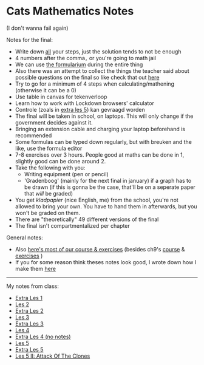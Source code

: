 # Cats Mathematics Notes

(I don't wanna fail again)

Notes for the final:

- Write down <u>all</u> your steps, just the solution tends to not be enough
- 4 numbers after the comma`,` or you're going to math jail
- We can use [the formularium](https://canvas.kdg.be/courses/29944/files/2211721?module_item_id=504258) during the entire thing
- Also there was an attempt to collect the things the teacher said about possible questions on the final so like check that out [here](examenvragen/)
- Try to go for a minimum of 4 steps when calculating/mathening (otherwise it can be a 0)
- Use table in canvas for tekenverloop
- Learn how to work with Lockdown browsers' calculator
- Controle (zoals in [extra les 5](les-5-extra)) kan gevraagd worden
- The final will be taken in school, on laptops. This will only change if the government decides against it.
- Bringing an extension cable and charging your laptop beforehand is recommended
- Some formulas can be typed down regularly, but with breuken and the like, use the formula editor
- 7-8 exercises over 3 hours. People good at maths can be done in 1, slightly good can be done around 2.
- Take the following with you:
    - Writing equipment (pen or pencil)
    - 'Gradenboog' (mainly for the next final in january) if a graph has to be drawn (if this is gonna be the case, that'll be on a seperate paper that *will* be graded)
- You get *kladpapier* (nice English, me) from the school, you're not allowed to bring your own. You have to hand them in afterwards, but you won't be graded on them.
- There are "theoretically" 49 different versions of the final
- The final isn't compartmentalized per chapter

General notes:

- Also [here's most of our course & exercises](https://canvas.kdg.be/courses/29944/files/2211970?module_item_id=504417) (besides ch9's [course](https://canvas.kdg.be/courses/29944/files/2211716?module_item_id=504262) & [exercises](https://canvas.kdg.be/courses/29944/files/2211735?module_item_id=504261) )
- If you for some reason think theses notes look good, I wrote down how I make them [here](https://github.com/Denperidge-School/mathematics-notes#readme)

---

My notes from class:
- [Extra Les 1](les-1-extra)
- [Les 2](les-2)
- [Extra Les 2](les-2-extra)
- [Les 3](les-3)
- [Extra Les 3](les-3-extra)
- [Les 4](les-4)
- [Extra Les 4 (no notes)](https://www.youtube.com/watch?v=-Kljmrtp9L8)
- [Les 5](les-5)
- [Extra Les 5](les-5-extra)
- [Les 5 II: Attack Of The Clones]()

